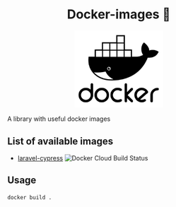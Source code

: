 <h1 align="center">Docker-images 👋</h1>
<p align="center">
  <img width="200" src="./.doc/docker-logo.png" />
</p>


A library with useful docker images
 
## List of available images

- [laravel-cypress](./laravel-cypress/README.md) ![Docker Cloud Build Status](https://img.shields.io/docker/cloud/build/keload/laravel-cypress)

## Usage

```
docker build .
```
